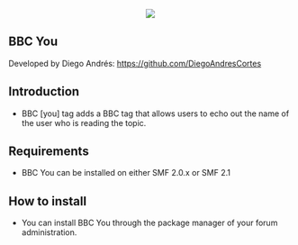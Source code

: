  <p align="center">
    <img src="https://smftricks.com/logos/logo.png">
 </p>

## BBC You
Developed by Diego Andrés: https://github.com/DiegoAndresCortes

## Introduction
* BBC [you] tag adds a BBC tag that allows users to echo out the name of the user who is reading the topic.

## Requirements
* BBC You can be installed on either SMF 2.0.x or SMF 2.1

## How to install
* You can install BBC You through the package manager of your forum administration.
